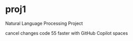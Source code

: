 # proj1
Natural Language Processing Project

cancel changes
code 55 faster with GitHub Copilot
spaces
